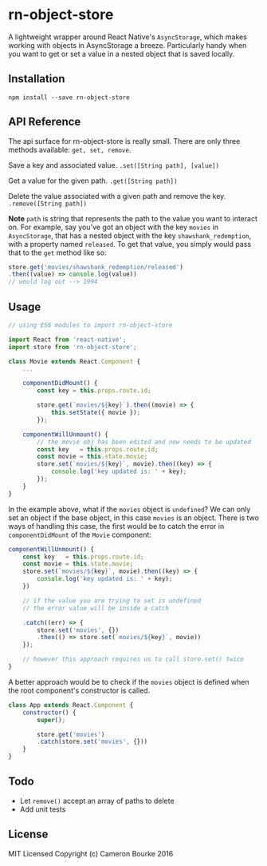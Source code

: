 rn-object-store
=========================

A lightweight wrapper around React Native's `AsyncStorage`, which makes working with objects in AsyncStorage a breeze. Particularly handy when you want to get or set a value in a nested object that is saved locally.

## Installation

```
npm install --save rn-object-store
```

## API Reference

The api surface for rn-object-store is really small. There are only three methods available: `get, set, remove`.

Save a key and associated value.
`.set([String path], [value])`

Get a value for the given path.
`.get([String path])`

Delete the value associated with a given path and remove the key.
`.remove([String path])`

**Note** `path` is string that represents the path to the value you want to interact on. For example, say you've got an object with the key `movies` in `AsyncStorage`, that has a nested object with the key `shawshank_redemption`, with a property named `released`. To get that value, you simply would pass that to the `get` method like so:

```js
store.get('movies/shawshank_redemption/released')
.then((value) => console.log(value))
// would log out --> 1994
```

## Usage
```js
// using ES6 modules to import rn-object-store

import React from 'react-native';
import store from 'rn-object-store';

class Movie extends React.Component {
	...

	componentDidMount() {
		const key = this.props.route.id;

		store.get(`movies/${key}`).then((movie) => {
			this.setState({ movie });
		});

	componentWillUnmount() {
		// the movie obj has been edited and now needs to be updated
		const key   = this.props.route.id;
		const movie = this.state.movie;
		store.set(`movies/${key}`, movie).then((key) => {
			console.log('key updated is: ' + key);
		});
	}
}
```

In the example above, what if the `movies` object is `undefined`? We can only set an object if the base object, in this case `movies` is an object. There is two ways of handling this case, the first would be to catch the error in `componentDidMount` of the `Movie` component:

```js
componentWillUnmount() {
	const key   = this.props.route.id;
	const movie = this.state.movie;
	store.set(`movies/${key}`, movie).then((key) => {
		console.log('key updated is: ' + key);
	})

	// if the value you are trying to set is undefined
	// the error value will be inside a catch

	.catch((err) => {
		store.set('movies', {})
		.then(() => store.set(`movies/${key}`, movie))
	});

	// however this approach requires us to call store.set() twice
}
```

A better approach would be to check if the `movies` object is defined when the root component's constructor is called.

```js
class App extends React.Component {
	constructor() {
		super();

		store.get('movies')
		.catch(store.set('movies', {}))
	}
}
```

## Todo

- Let `remove()` accept an array of paths to delete
- Add unit tests

## License

MIT Licensed Copyright (c) Cameron Bourke 2016
